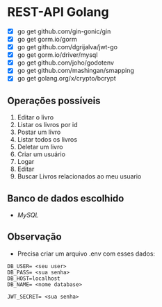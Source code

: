 # REST-API Golang

- [x] go get github.com/gin-gonic/gin
- [x] go get gorm.io/gorm
- [x] go get github.com/dgrijalva/jwt-go
- [x] go get gorm.io/driver/mysql
- [x] go get github.com/joho/godotenv
- [x] go get github.com/mashingan/smapping
- [x] go get golang.org/x/crypto/bcrypt

## Operações possíveis

1. Editar o livro
2. Listar os livros por id
3. Postar um livro
4. Listar todos os livros
5. Deletar um livro
6. Criar um usuário
7. Logar
8. Editar
9. Buscar Livros relacionados ao meu usuario

## Banco de dados escolhido
- *MySQL*

## Observação
- Precisa criar um arquivo .env com esses dados:
``` 
DB_USER= <seu user>
DB_PASS= <sua senha>
DB_HOST=localhost
DB_NAME= <nome database>

JWT_SECRET= <sua senha> 
```
